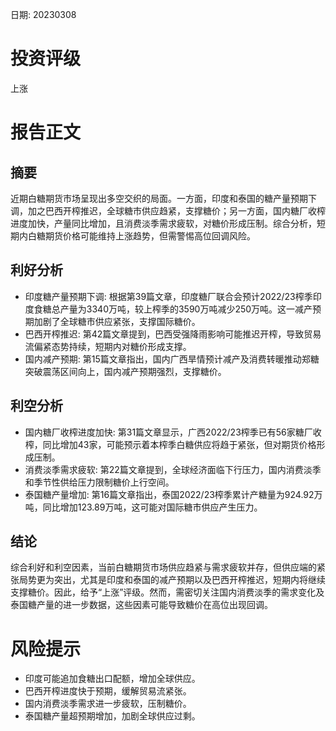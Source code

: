 
日期: 20230308

# 投资评级

上涨

# 报告正文

## 摘要

近期白糖期货市场呈现出多空交织的局面。一方面，印度和泰国的糖产量预期下调，加之巴西开榨推迟，全球糖市供应趋紧，支撑糖价；另一方面，国内糖厂收榨进度加快，产量同比增加，且消费淡季需求疲软，对糖价形成压制。综合分析，短期内白糖期货价格可能维持上涨趋势，但需警惕高位回调风险。

## 利好分析

* 印度糖产量预期下调: 根据第39篇文章，印度糖厂联合会预计2022/23榨季印度食糖总产量为3340万吨，较上榨季的3590万吨减少250万吨。这一减产预期加剧了全球糖市供应紧张，支撑国际糖价。
* 巴西开榨推迟: 第42篇文章提到，巴西受强降雨影响可能推迟开榨，导致贸易流偏紧态势持续，短期内对糖价形成支撑。
* 国内减产预期: 第15篇文章指出，国内广西旱情预计减产及消费转暖推动郑糖突破震荡区间向上，国内减产预期强烈，支撑糖价。

## 利空分析

* 国内糖厂收榨进度加快: 第31篇文章显示，广西2022/23榨季已有56家糖厂收榨，同比增加43家，可能预示着本榨季白糖供应将趋于紧张，但对期货价格形成压制。
* 消费淡季需求疲软: 第22篇文章提到，全球经济面临下行压力，国内消费淡季和季节性供给压力限制糖价上行空间。
* 泰国糖产量增加: 第16篇文章指出，泰国2022/23榨季累计产糖量为924.92万吨，同比增加123.89万吨，这可能对国际糖市供应产生压力。

## 结论

综合利好和利空因素，当前白糖期货市场供应趋紧与需求疲软并存，但供应端的紧张局势更为突出，尤其是印度和泰国的减产预期以及巴西开榨推迟，短期内将继续支撑糖价。因此，给予“上涨”评级。然而，需密切关注国内消费淡季的需求变化及泰国糖产量的进一步数据，这些因素可能导致糖价在高位出现回调。

# 风险提示

* 印度可能追加食糖出口配额，增加全球供应。
* 巴西开榨进度快于预期，缓解贸易流紧张。
* 国内消费淡季需求进一步疲软，压制糖价。
* 泰国糖产量超预期增加，加剧全球供应过剩。

